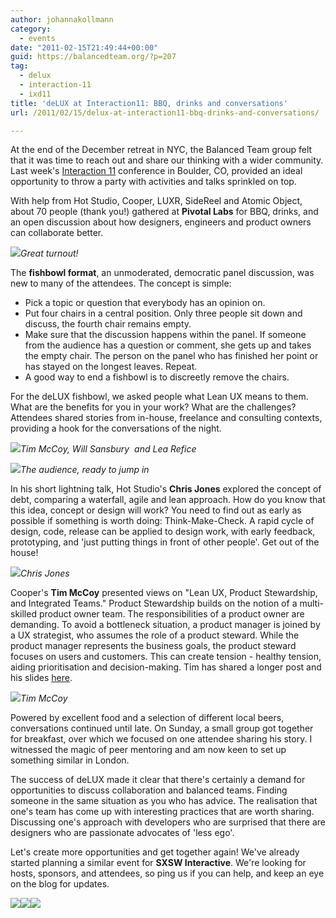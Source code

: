 ```yaml
---
author: johannakollmann
category:
  - events
date: "2011-02-15T21:49:44+00:00"
guid: https://balancedteam.org/?p=207
tag:
  - delux
  - interaction-11
  - ixd11
title: 'deLUX at Interaction11: BBQ, drinks and conversations'
url: /2011/02/15/delux-at-interaction11-bbq-drinks-and-conversations/

---
```

At the end of the December retreat in NYC, the Balanced Team group felt that it was time to reach out and share our thinking with a wider community. Last week's [Interaction 11](http://www.ixda.org/interaction/index.html) conference in Boulder, CO, provided an ideal opportunity to throw a party with activities and talks sprinkled on top.

With help from Hot Studio, Cooper, LUXR, SideReel and Atomic Object, about 70 people (thank you!) gathered at **Pivotal Labs** for BBQ, drinks, and an open discussion about how designers, engineers and product owners can collaborate better.

[![](/wp-content/uploads/2011/02/twitternames1-249x300.png)](/wp-content/uploads/2011/02/twitternames1.png)_Great turnout!_

The **fishbowl format**, an unmoderated, democratic panel discussion, was new to many of the attendees. The concept is simple:

- Pick a topic or question that everybody has an opinion on.
- Put four chairs in a central position. Only three people sit down and discuss, the fourth chair remains empty.
- Make sure that the discussion happens within the panel. If someone from the audience has a question or comment, she gets up and takes the empty chair. The person on the panel who has finished her point or has stayed on the longest leaves. Repeat.
- A good way to end a fishbowl is to discreetly remove the chairs.

For the deLUX fishbowl, we asked people what Lean UX means to them. What are the benefits for you in your work? What are the challenges? Attendees shared stories from in-house, freelance and consulting contexts, providing a hook for the conversations of the night.

[![](/wp-content/uploads/2011/02/fishbowling-300x176.png)](/wp-content/uploads/2011/02/fishbowling.png)_Tim McCoy, Will Sansbury  and Lea Refice_

[![](/wp-content/uploads/2011/02/audience-300x227.png)](/wp-content/uploads/2011/02/audience.png)_The audience, ready to jump in_

In his short lightning talk, Hot Studio's **Chris Jones** explored the concept of debt, comparing a waterfall, agile and lean approach. How do you know that this idea, concept or design will work? You need to find out as early as possible if something is worth doing: Think-Make-Check. A rapid cycle of design, code, release can be applied to design work, with early feedback, prototyping, and 'just putting things in front of other people'. Get out of the house!

[![](/wp-content/uploads/2011/02/chris-300x210.png)](/wp-content/uploads/2011/02/chris.png)_Chris Jones_

Cooper's **Tim McCoy** presented views on "Lean UX, Product Stewardship, and Integrated Teams." Product Stewardship builds on the notion of a multi-skilled product owner team. The responsibilities of a product owner are demanding. To avoid a bottleneck situation, a product manager is joined by a UX strategist, who assumes the role of a product steward. While the product manager represents the business goals, the product steward focuses on users and customers. This can create tension - healthy tension, aiding prioritisation and decision-making. Tim has shared a longer post and his slides [here](http://www.cooper.com/journal/2011/02/lean_ux_product_stewardship_an.html).

[![](/wp-content/uploads/2011/02/tim-300x156.png)](/wp-content/uploads/2011/02/tim.png)_Tim McCoy_

Powered by excellent food and a selection of different local beers, conversations continued until late. On Sunday, a small group got together for breakfast, over which we focused on one attendee sharing his story. I witnessed the magic of peer mentoring and am now keen to set up something similar in London.

The success of deLUX made it clear that there's certainly a demand for opportunities to discuss collaboration and balanced teams. Finding someone in the same situation as you who has advice. The realisation that one's team has come up with interesting practices that are worth sharing. Discussing one's approach with developers who are surprised that there are designers who are passionate advocates of 'less ego'.

Let's create more opportunities and get together again! We've already started planning a similar event for **SXSW Interactive**. We're looking for hosts, sponsors, and attendees, so ping us if you can help, and keep an eye on the blog for updates.

[![](/wp-content/uploads/2011/02/listeners-300x201.png)](/wp-content/uploads/2011/02/listeners.png)[![](/wp-content/uploads/2011/02/crowd-300x190.png)](/wp-content/uploads/2011/02/crowd.png)[![](/wp-content/uploads/2011/02/beer-300x224.png)](/wp-content/uploads/2011/02/beer.png)
